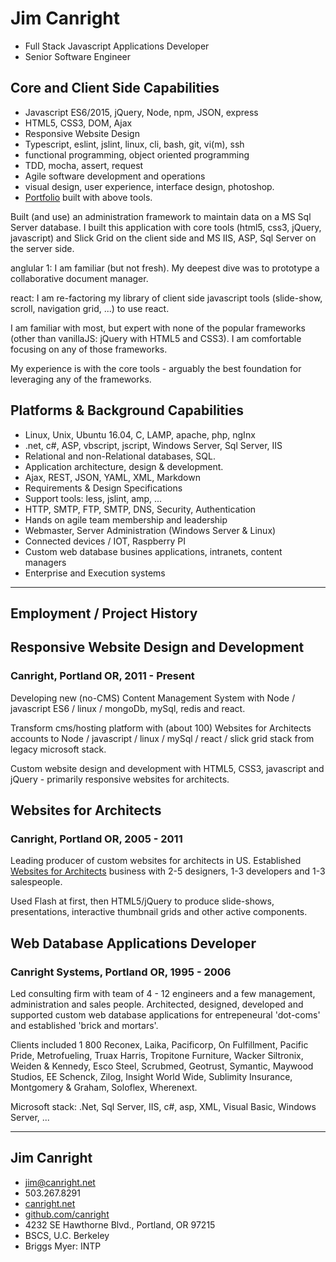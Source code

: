 # Jim Canright

- Full Stack Javascript Applications Developer
- Senior Software Engineer

## Core and Client Side Capabilities

- Javascript ES6/2015, jQuery, Node, npm, JSON, express
- HTML5, CSS3, DOM, Ajax
- Responsive Website Design
- Typescript, eslint, jslint, linux, cli, bash, git, vi(m), ssh
- functional programming, object oriented programming
- TDD, mocha, assert, request
- Agile software development and operations
- visual design, user experience, interface design, photoshop.
- [Portfolio](canright.net/client-side.hmd) built with above tools.

Built (and use) an administration framework to maintain data on a MS Sql Server database.  I built this application with core tools (html5, css3, jQuery, javascript) and Slick Grid on the client side and MS IIS, ASP, Sql Server on the server side.

anglular 1: I am familiar (but not fresh).  My deepest dive was to prototype a collaborative document manager.

react: I am re-factoring my library of client side javascript tools (slide-show, scroll, navigation grid, ...) to use react.

I am familiar with most, but expert with none of the popular frameworks (other than vanillaJS: jQuery with HTML5 and CSS3).  I am comfortable focusing on any of those frameworks.

My experience is with the core tools - arguably the best foundation for leveraging any of the frameworks.

## Platforms & Background Capabilities

- Linux, Unix, Ubuntu 16.04, C, LAMP, apache, php, ngInx
- .net, c#, ASP, vbscript, jscript, Windows Server, Sql Server, IIS
- Relational and non-Relational databases, SQL.
- Application architecture, design & development.
- Ajax, REST, JSON, YAML, XML, Markdown
- Requirements & Design Specifications
- Support tools: less, jslint, amp, ...
- HTTP, SMTP, FTP, SMTP, DNS, Security, Authentication
- Hands on agile team membership and leadership
- Webmaster, Server Administration (Windows Server & Linux)
- Connected devices / IOT, Raspberry PI
- Custom web database busines applications, intranets, content managers
- Enterprise and Execution systems

-----

## Employment / Project History

## Responsive Website Design and Development

### Canright, Portland OR, 2011 - Present

Developing new (no-CMS) Content Management System with Node / javascript ES6 / linux / mongoDb, mySql, redis and react.

Transform cms/hosting platform with (about 100) Websites for Architects accounts to Node / javascript / linux / mySql / react / slick grid stack from legacy microsoft stack.

Custom website design and development with HTML5, CSS3, javascript and jQuery - primarily responsive websites for architects.

## Websites for Architects

### Canright, Portland OR, 2005 - 2011

Leading producer of custom websites for architects in US.  Established [Websites for Architects](http://canright.com) business with 2-5 designers, 1-3 developers and 1-3 salespeople.

Used Flash at first, then HTML5/jQuery to produce slide-shows, presentations, interactive thumbnail grids and other active components.

## Web Database Applications Developer

### Canright Systems, Portland OR, 1995 - 2006

Led consulting firm with team of 4 - 12 engineers and a few management, administration and sales people.  Architected, designed, developed and supported custom web database applications for entrepeneural 'dot-coms' and established 'brick and mortars'.

Clients included 1 800 Reconex, Laika, Pacificorp, On Fulfillment, Pacific Pride, Metrofueling, Truax Harris, Tropitone Furniture, Wacker Siltronix, Weiden & Kennedy, Esco Steel, Scrubmed, Geotrust, Symantic, Maywood Studios, EE Schenck, Zilog, Insight World Wide, Sublimity Insurance, Montgomery & Graham, Soloflex, Wherenext.

Microsoft stack: .Net, Sql Server, IIS, c#, asp, XML, Visual Basic, Windows Server, ...

------

## Jim Canright

- jim@canright.net
- 503.267.8291
- [canright.net](http://www.canright.net)
- [github.com/canright](http://github.com/canright)
- 4232 SE Hawthorne Blvd., Portland, OR 97215
- BSCS, U.C. Berkeley
- Briggs Myer: INTP

